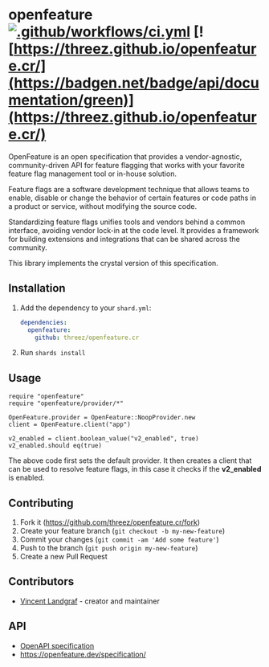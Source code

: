 # openfeature [![.github/workflows/ci.yml](https://github.com/threez/openfeature.cr/actions/workflows/ci.yml/badge.svg)](https://github.com/threez/openfeature.cr/actions/workflows/ci.yml) [![https://threez.github.io/openfeature.cr/](https://badgen.net/badge/api/documentation/green)](https://threez.github.io/openfeature.cr/)

OpenFeature is an open specification that provides a vendor-agnostic,
community-driven API for feature flagging that works with your favorite
feature flag management tool or in-house solution.

Feature flags are a software development technique that allows teams to
enable, disable or change the behavior of certain features or code paths
in a product or service, without modifying the source code.

Standardizing feature flags unifies tools and vendors behind a common
interface, avoiding vendor lock-in at the code level. It provides a
framework for building extensions and integrations that can be shared
across the community.

This library implements the crystal version of this specification.

## Installation

1. Add the dependency to your `shard.yml`:

   ```yaml
   dependencies:
     openfeature:
       github: threez/openfeature.cr
   ```

2. Run `shards install`

## Usage

```crystal
require "openfeature"
require "openfeature/provider/*"

OpenFeature.provider = OpenFeature::NoopProvider.new
client = OpenFeature.client("app")

v2_enabled = client.boolean_value("v2_enabled", true)
v2_enabled.should eq(true)
```

The above code first sets the default provider. It then creates a client
that can be used to resolve feature flags, in this case it checks if
the **v2_enabled** is enabled.

## Contributing

1. Fork it (<https://github.com/threez/openfeature.cr/fork>)
2. Create your feature branch (`git checkout -b my-new-feature`)
3. Commit your changes (`git commit -am 'Add some feature'`)
4. Push to the branch (`git push origin my-new-feature`)
5. Create a new Pull Request

## Contributors

- [Vincent Landgraf](https://github.com/threez) - creator and maintainer

## API

* [OpenAPI specification](https://github.com/open-feature/protocol/blob/main/service/openapi.yaml)
* https://openfeature.dev/specification/
